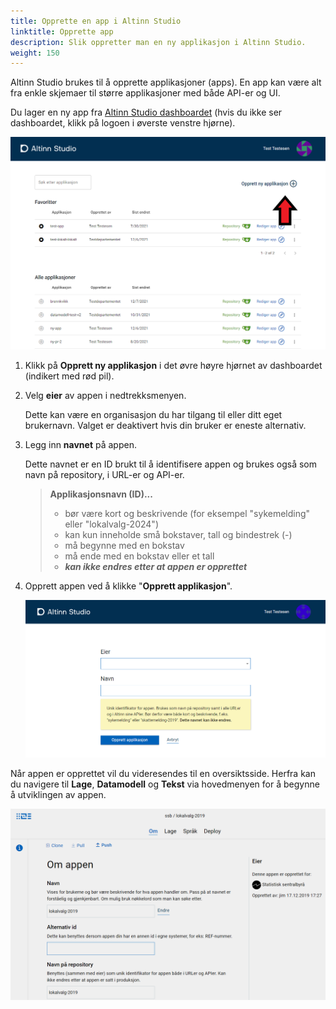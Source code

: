 ```yaml
---
title: Opprette en app i Altinn Studio
linktitle: Opprette app
description: Slik oppretter man en ny applikasjon i Altinn Studio.
weight: 150
---
```


Altinn Studio brukes til å opprette applikasjoner (apps).
En app kan være alt fra enkle skjemaer til større applikasjoner med både API-er og UI.

Du lager en ny app fra [Altinn Studio dashboardet](https://altinn.studio/dashboard) (hvis du ikke ser dashboardet, klikk på logoen i øverste venstre hjørne).

![Dashboardet i Altinn Studio](overview.png "Altinn Studio Dashboard")

1. Klikk på **Opprett ny applikasjon** i det øvre høyre hjørnet av dashboardet (indikert med rød pil).
2. Velg **eier** av appen i nedtrekksmenyen.

    Dette kan være en organisasjon du har tilgang til eller ditt eget brukernavn. Valget er deaktivert hvis din bruker er eneste alternativ.
3. Legg inn **navnet** på appen.

    Dette navnet er en ID brukt til å identifisere appen og brukes også som navn på repository, i URL-er og API-er.  

    >  **Applikasjonsnavn (ID)...**
    >
    > - bør være kort og beskrivende (for eksempel "sykemelding" eller "lokalvalg-2024")
    > - kan kun inneholde små bokstaver, tall og bindestrek (-)
    > - må begynne med en bokstav
    > - må ende med en bokstav eller et tall
    > - _**kan ikke endres etter at appen er opprettet**_

4. Opprett appen ved å klikke "**Opprett applikasjon**".

    ![Ny app popup](new-app.png "Opprett applikasjon")

Når appen er opprettet vil du videresendes til en oversiktsside.
Herfra kan du navigere til **Lage**, **Datamodell** og **Tekst** via hovedmenyen for å begynne å utviklingen av appen.

![Oversikt app](app-created.png "Oversikt app")
